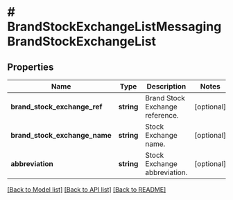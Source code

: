 # # BrandStockExchangeListMessagingBrandStockExchangeList

## Properties

Name | Type | Description | Notes
------------ | ------------- | ------------- | -------------
**brand_stock_exchange_ref** | **string** | Brand Stock Exchange reference. | [optional]
**brand_stock_exchange_name** | **string** | Stock Exchange name. | [optional]
**abbreviation** | **string** | Stock Exchange abbreviation. | [optional]

[[Back to Model list]](../../README.md#models) [[Back to API list]](../../README.md#endpoints) [[Back to README]](../../README.md)
